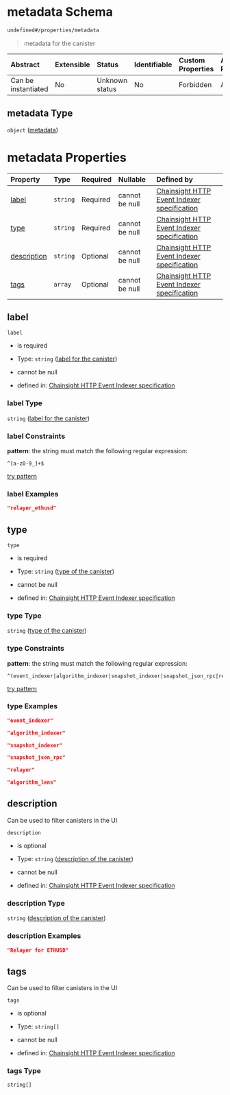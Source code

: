 # metadata Schema

```txt
undefined#/properties/metadata
```



> metadata for the canister

| Abstract            | Extensible | Status         | Identifiable | Custom Properties | Additional Properties | Access Restrictions | Defined In                                                                                    |
| :------------------ | :--------- | :------------- | :----------- | :---------------- | :-------------------- | :------------------ | :-------------------------------------------------------------------------------------------- |
| Can be instantiated | No         | Unknown status | No           | Forbidden         | Allowed               | none                | [snapshot\_indexer\_http.json\*](../../out/snapshot_indexer_http.json "open original schema") |

## metadata Type

`object` ([metadata](snapshot_indexer_http-properties-metadata.md))

# metadata Properties

| Property                    | Type     | Required | Nullable       | Defined by                                                                                                                                                                                 |
| :-------------------------- | :------- | :------- | :------------- | :----------------------------------------------------------------------------------------------------------------------------------------------------------------------------------------- |
| [label](#label)             | `string` | Required | cannot be null | [Chainsight HTTP Event Indexer specification](snapshot_indexer_http-properties-metadata-properties-label-for-the-canister.md "undefined#/properties/metadata/properties/label")            |
| [type](#type)               | `string` | Required | cannot be null | [Chainsight HTTP Event Indexer specification](snapshot_indexer_http-properties-metadata-properties-type-of-the-canister.md "undefined#/properties/metadata/properties/type")               |
| [description](#description) | `string` | Optional | cannot be null | [Chainsight HTTP Event Indexer specification](snapshot_indexer_http-properties-metadata-properties-description-of-the-canister.md "undefined#/properties/metadata/properties/description") |
| [tags](#tags)               | `array`  | Optional | cannot be null | [Chainsight HTTP Event Indexer specification](snapshot_indexer_http-properties-metadata-properties-tags-for-the-canister.md "undefined#/properties/metadata/properties/tags")              |

## label



`label`

*   is required

*   Type: `string` ([label for the canister](snapshot_indexer_http-properties-metadata-properties-label-for-the-canister.md))

*   cannot be null

*   defined in: [Chainsight HTTP Event Indexer specification](snapshot_indexer_http-properties-metadata-properties-label-for-the-canister.md "undefined#/properties/metadata/properties/label")

### label Type

`string` ([label for the canister](snapshot_indexer_http-properties-metadata-properties-label-for-the-canister.md))

### label Constraints

**pattern**: the string must match the following regular expression:&#x20;

```regexp
^[a-z0-9_]+$
```

[try pattern](https://regexr.com/?expression=%5E%5Ba-z0-9_%5D%2B%24 "try regular expression with regexr.com")

### label Examples

```json
"relayer_ethusd"
```

## type



`type`

*   is required

*   Type: `string` ([type of the canister](snapshot_indexer_http-properties-metadata-properties-type-of-the-canister.md))

*   cannot be null

*   defined in: [Chainsight HTTP Event Indexer specification](snapshot_indexer_http-properties-metadata-properties-type-of-the-canister.md "undefined#/properties/metadata/properties/type")

### type Type

`string` ([type of the canister](snapshot_indexer_http-properties-metadata-properties-type-of-the-canister.md))

### type Constraints

**pattern**: the string must match the following regular expression:&#x20;

```regexp
^(event_indexer|algorithm_indexer|snapshot_indexer|snapshot_json_rpc|relayer|algorithm_lens)$
```

[try pattern](https://regexr.com/?expression=%5E\(event_indexer%7Calgorithm_indexer%7Csnapshot_indexer%7Csnapshot_json_rpc%7Crelayer%7Calgorithm_lens\)%24 "try regular expression with regexr.com")

### type Examples

```json
"event_indexer"
```

```json
"algorithm_indexer"
```

```json
"snapshot_indexer"
```

```json
"snapshot_json_rpc"
```

```json
"relayer"
```

```json
"algorithm_lens"
```

## description

Can be used to filter canisters in the UI

`description`

*   is optional

*   Type: `string` ([description of the canister](snapshot_indexer_http-properties-metadata-properties-description-of-the-canister.md))

*   cannot be null

*   defined in: [Chainsight HTTP Event Indexer specification](snapshot_indexer_http-properties-metadata-properties-description-of-the-canister.md "undefined#/properties/metadata/properties/description")

### description Type

`string` ([description of the canister](snapshot_indexer_http-properties-metadata-properties-description-of-the-canister.md))

### description Examples

```json
"Relayer for ETHUSD"
```

## tags

Can be used to filter canisters in the UI

`tags`

*   is optional

*   Type: `string[]`

*   cannot be null

*   defined in: [Chainsight HTTP Event Indexer specification](snapshot_indexer_http-properties-metadata-properties-tags-for-the-canister.md "undefined#/properties/metadata/properties/tags")

### tags Type

`string[]`
